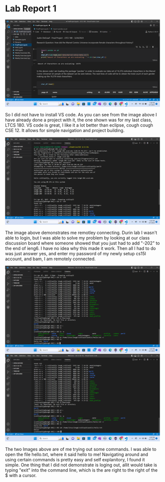 # Lab Report 1
![Image](Screenshot(17).png)

So I did not have to install VS code. As you can see from the image above I have already done a project with it, the one shown was for my last class, LTCS 180. VS code is great, I like it a lot better than eclipse, cough cough CSE 12. It allows for simple navigation and project building.

![Image](login.png)

The image above demonstrates me remotley connecting. Durin lab I wasn't able to login, but I was able to solve my problem by looking at our class discussion board where someone showed that you just had to add "-202" to the end of ieng6. I have no idea why this made it work. Then all I had to do was just answer yes, and enter my password of my newly setup cs15l account, and bam, I am remotely connected.

![Image](tryingCommands1.png)
![Image](tryingCommands2.png)

The two Images above are of me trying out some commands. I was able to open the file hello.txt, where it said hello to me! Navigating around and using certain commands is pretty easy and self explanitory, I found it simple. One thing that I did not demonstrate is loging out, allit would take is typing "exit" into the command line, which is the are right to the right of the $ with a cursor.
